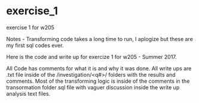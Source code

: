 # exercise_1
exercise 1 for w205

Notes - Transforming code takes a long time to run, I aplogize but these are my first sql codes ever.

Here is the code and write up for exercize 1 for w205 - Summer 2017.

All Code has comments for what it is and why it was done. All write ups are .txt file inside of the /investigation/<q#>/ folders
with the results and comments. Most of the transforming logic is inside of the comments in the transormation folder sql file with
vaguer discussion inside the write up analysis text files.


